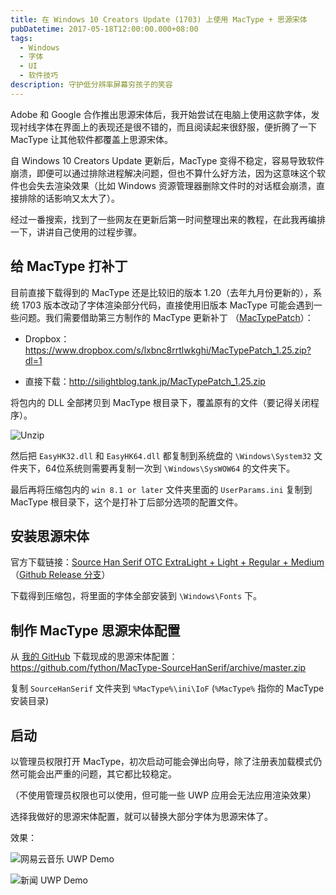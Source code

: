 ```yaml
---
title: 在 Windows 10 Creators Update (1703) 上使用 MacType + 思源宋体
pubDatetime: 2017-05-18T12:00:00.000+08:00
tags:
  - Windows
  - 字体
  - UI
  - 软件技巧
description: 守护低分辨率屏幕穷孩子的笑容
---
```


Adobe 和 Google 合作推出思源宋体后，我开始尝试在电脑上使用这款字体，发现衬线字体在界面上的表现还是很不错的，而且阅读起来很舒服，便折腾了一下
MacType 让其他软件都覆盖上思源宋体。

自 Windows 10 Creators Update 更新后，MacType 变得不稳定，容易导致软件崩溃，即便可以通过排除进程解决问题，但也不算什么好方法，因为这意味这个软件也会失去渲染效果（比如
Windows 资源管理器删除文件时的对话框会崩溃，直接排除的话影响又太大了）。

经过一番搜索，找到了一些网友在更新后第一时间整理出来的教程，在此我再编排一下，讲讲自己使用的过程步骤。

## 给 MacType 打补丁

目前直接下载得到的 MacType 还是比较旧的版本 1.20（去年九月份更新的），系统 1703 版本改动了字体渲染部分代码，直接使用旧版本
MacType 可能会遇到一些问题。我们需要借助第三方制作的 MacType
更新补丁 （[MacTypePatch](http://silight.hatenablog.jp/entry/MacTypePatch)）：

- Dropbox：<https://www.dropbox.com/s/lxbnc8rrtlwkghi/MacTypePatch_1.25.zip?dl=1>

- 直接下载：<http://silightblog.tank.jp/MacTypePatch_1.25.zip>

将包内的 DLL 全部拷贝到 MacType 根目录下，覆盖原有的文件（要记得关闭程序）。

![Unzip](https://blogfiles.feng.moe/images/201705-win10-fonts-with-mactype/p1.jpg)

然后把 `EasyHK32.dll` 和 `EasyHK64.dll` 都复制到系统盘的 `\Windows\System32` 文件夹下，64位系统则需要再复制一次到
`\Windows\SysWOW64` 的文件夹下。

最后再将压缩包内的 `win 8.1 or later` 文件夹里面的 `UserParams.ini` 复制到 MacType 根目录下，这个是打补丁后部分选项的配置文件。

## 安装思源宋体

官方下载链接：[Source Han Serif OTC ExtraLight + Light + Regular + Medium](https://github.com/adobe-fonts/source-han-serif/raw/release/OTC/SourceHanSerifOTC_EL-M.zip)
（[Github Release 分支](https://github.com/adobe-fonts/source-han-serif/tree/release)）

下载得到压缩包，将里面的字体全部安装到 `\Windows\Fonts` 下。

## 制作 MacType 思源宋体配置

从 [我的 GitHub](https://github.com/fython/MacType-SourceHanSerif)
下载现成的思源宋体配置：<https://github.com/fython/MacType-SourceHanSerif/archive/master.zip>

复制 `SourceHanSerif` 文件夹到 `%MacType%\ini\IoF` (`%MacType%` 指你的 MacType 安装目录)

## 启动

以管理员权限打开 MacType，初次启动可能会弹出向导，除了注册表加载模式仍然可能会出严重的问题，其它都比较稳定。

（不使用管理员权限也可以使用，但可能一些 UWP 应用会无法应用渲染效果）

选择我做好的思源宋体配置，就可以替换大部分字体为思源宋体了。

效果：

![网易云音乐 UWP Demo](https://blogfiles.feng.moe/images/201705-win10-fonts-with-mactype/p2.jpg)

![新闻 UWP Demo](https://blogfiles.feng.moe/images/201705-win10-fonts-with-mactype/p3.jpg)
